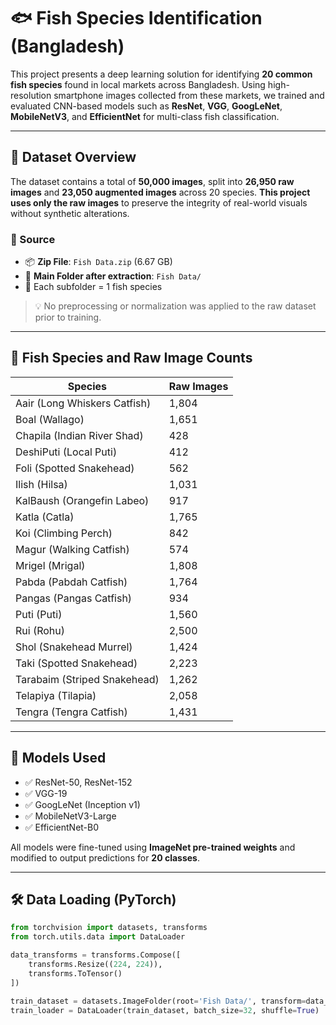 # 🐟 Fish Species Identification (Bangladesh)

This project presents a deep learning solution for identifying **20 common fish species** found in local markets across Bangladesh. Using high-resolution smartphone images collected from these markets, we trained and evaluated CNN-based models such as **ResNet**, **VGG**, **GoogLeNet**, **MobileNetV3**, and **EfficientNet** for multi-class fish classification.

---

## 📁 Dataset Overview

The dataset contains a total of **50,000 images**, split into **26,950 raw images** and **23,050 augmented images** across 20 species. **This project uses only the raw images** to preserve the integrity of real-world visuals without synthetic alterations.

### 🔹 Source

- 📦 **Zip File**: `Fish Data.zip` (6.67 GB)
- 📂 **Main Folder after extraction**: `Fish Data/`
- 📄 Each subfolder = 1 fish species

> 💡 No preprocessing or normalization was applied to the raw dataset prior to training.

---

## 🐠 Fish Species and Raw Image Counts

| Species                       | Raw Images |
|------------------------------|------------|
| Aair (Long Whiskers Catfish) | 1,804      |
| Boal (Wallago)               | 1,651      |
| Chapila (Indian River Shad)  | 428        |
| DeshiPuti (Local Puti)       | 412        |
| Foli (Spotted Snakehead)     | 562        |
| Ilish (Hilsa)                | 1,031      |
| KalBaush (Orangefin Labeo)   | 917        |
| Katla (Catla)                | 1,765      |
| Koi (Climbing Perch)         | 842        |
| Magur (Walking Catfish)      | 574        |
| Mrigel (Mrigal)              | 1,808      |
| Pabda (Pabdah Catfish)       | 1,764      |
| Pangas (Pangas Catfish)      | 934        |
| Puti (Puti)                  | 1,560      |
| Rui (Rohu)                   | 2,500      |
| Shol (Snakehead Murrel)      | 1,424      |
| Taki (Spotted Snakehead)     | 2,223      |
| Tarabaim (Striped Snakehead) | 1,262      |
| Telapiya (Tilapia)           | 2,058      |
| Tengra (Tengra Catfish)      | 1,431      |

---

## 🧠 Models Used

- ✅ ResNet-50, ResNet-152
- ✅ VGG-19
- ✅ GoogLeNet (Inception v1)
- ✅ MobileNetV3-Large
- ✅ EfficientNet-B0

All models were fine-tuned using **ImageNet pre-trained weights** and modified to output predictions for **20 classes**.

---

## 🛠️ Data Loading (PyTorch)

```python
from torchvision import datasets, transforms
from torch.utils.data import DataLoader

data_transforms = transforms.Compose([
    transforms.Resize((224, 224)),
    transforms.ToTensor()
])

train_dataset = datasets.ImageFolder(root='Fish Data/', transform=data_transforms)
train_loader = DataLoader(train_dataset, batch_size=32, shuffle=True)
